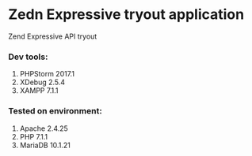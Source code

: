 # Zedn Expressive tryout application
Zend Expressive API tryout

### Dev tools:
1. PHPStorm 2017.1
2. XDebug 2.5.4
3. XAMPP 7.1.1
### Tested on environment:
1. Apache 2.4.25
2. PHP 7.1.1
3. MariaDB 10.1.21